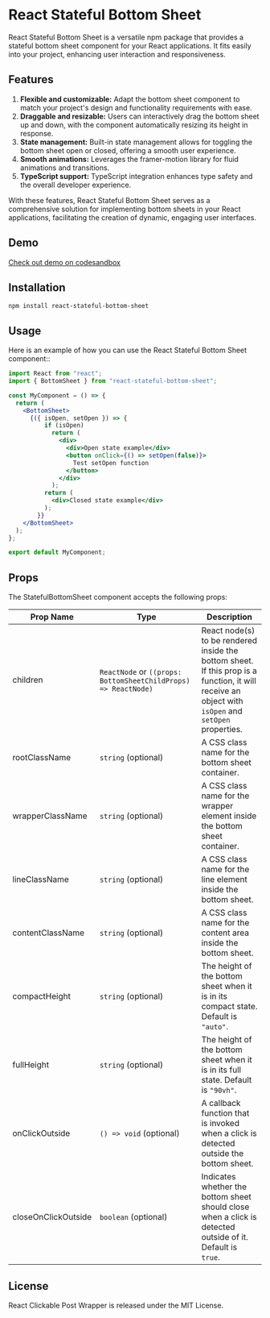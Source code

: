 # React Stateful Bottom Sheet

React Stateful Bottom Sheet is a versatile npm package that provides a stateful bottom sheet component for your React applications. It fits easily into your project, enhancing user interaction and responsiveness.

## Features
1. **Flexible and customizable:** Adapt the bottom sheet component to match your project's design and functionality requirements with ease.
2. **Draggable and resizable:** Users can interactively drag the bottom sheet up and down, with the component automatically resizing its height in response.
3. **State management:** Built-in state management allows for toggling the bottom sheet open or closed, offering a smooth user experience.
4. **Smooth animations:** Leverages the framer-motion library for fluid animations and transitions.
5. **TypeScript support:** TypeScript integration enhances type safety and the overall developer experience.

With these features, React Stateful Bottom Sheet serves as a comprehensive solution for implementing bottom sheets in your React applications, facilitating the creation of dynamic, engaging user interfaces.

## Demo 
[Check out demo on codesandbox](https://codesandbox.io/p/sandbox/romantic-ritchie-sj8qzf?file%253D%252Fsrc%252FApp.tsx%253A8%252C5-27%252C23)

## Installation
`npm install react-stateful-bottom-sheet`

## Usage
Here is an example of how you can use the React Stateful Bottom Sheet component::
```jsx
import React from "react";
import { BottomSheet } from "react-stateful-bottom-sheet";

const MyComponent = () => {
  return (
    <BottomSheet>
      {({ isOpen, setOpen }) => {
          if (isOpen)
            return (
              <div>
                <div>Open state example</div>
                <button onClick={() => setOpen(false)}>
                  Test setOpen function
                </button>
              </div>
            );
          return (
            <div>Closed state example</div>
          );
        }}
    </BottomSheet>
  );
};

export default MyComponent;

```

## Props
The StatefulBottomSheet component accepts the following props:

| Prop Name | Type | Description |
| --------- | ---- | ----------- |
| children | `ReactNode` or `((props: BottomSheetChildProps) => ReactNode)` | React node(s) to be rendered inside the bottom sheet. If this prop is a function, it will receive an object with `isOpen` and `setOpen` properties. |
| rootClassName | `string` (optional) | A CSS class name for the bottom sheet container. |
| wrapperClassName | `string` (optional) | A CSS class name for the wrapper element inside the bottom sheet container. |
| lineClassName | `string` (optional) | A CSS class name for the line element inside the bottom sheet. |
| contentClassName | `string` (optional) | A CSS class name for the content area inside the bottom sheet. |
| compactHeight | `string` (optional) | The height of the bottom sheet when it is in its compact state. Default is `"auto"`. |
| fullHeight | `string` (optional) | The height of the bottom sheet when it is in its full state. Default is `"90vh"`. |
| onClickOutside | `() => void` (optional) | A callback function that is invoked when a click is detected outside the bottom sheet. |
| closeOnClickOutside | `boolean` (optional) | Indicates whether the bottom sheet should close when a click is detected outside of it. Default is `true`. |


## License
React Clickable Post Wrapper is released under the MIT License.


